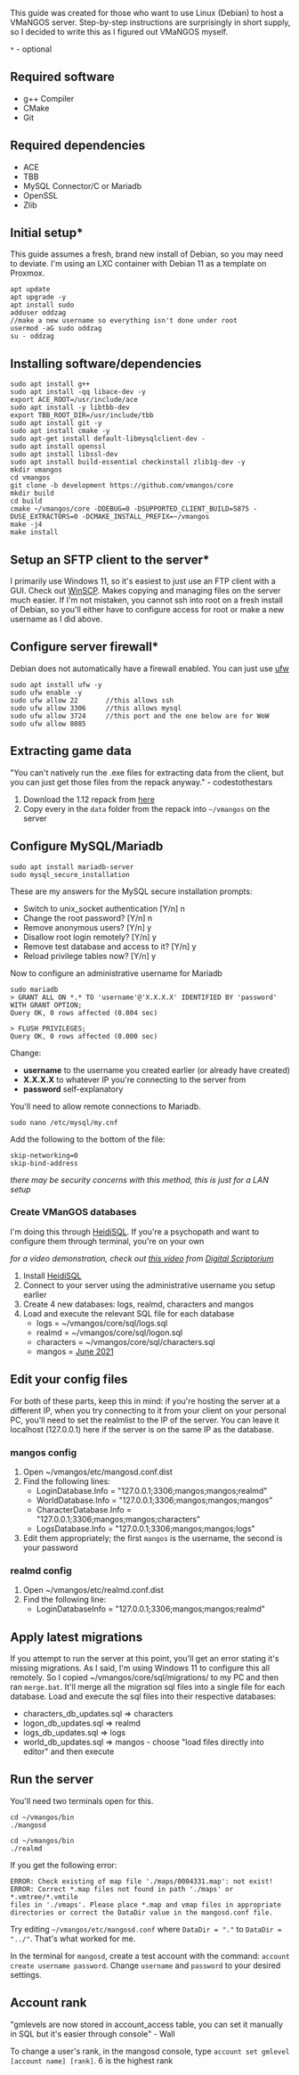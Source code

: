 This guide was created for those who want to use Linux (Debian) to host a VMaNGOS server. Step-by-step instructions are surprisingly in short supply, so I decided to write this as I figured out VMaNGOS myself.

`*` - optional

## Required software
* g++ Compiler
* CMake
* Git

## Required dependencies
* ACE
* TBB
* MySQL Connector/C or Mariadb
* OpenSSL
* Zlib

## Initial setup*
This guide assumes a fresh, brand new install of Debian, so you may need to deviate. I'm using an LXC container with Debian 11 as a template on Proxmox.

```
apt update
apt upgrade -y
apt install sudo
adduser oddzag
//make a new username so everything isn't done under root
usermod -aG sudo oddzag
su - oddzag

```

## Installing software/dependencies 
```
sudo apt install g++
sudo apt install -qq libace-dev -y
export ACE_ROOT=/usr/include/ace
sudo apt install -y libtbb-dev
export TBB_ROOT_DIR=/usr/include/tbb
sudo apt install git -y
sudo apt install cmake -y
sudo apt-get install default-libmysqlclient-dev -
sudo apt install openssl
sudo apt install libssl-dev
sudo apt install build-essential checkinstall zlib1g-dev -y
mkdir vmangos
cd vmangos
git clone -b development https://github.com/vmangos/core
mkdir build
cd build
cmake ~/vmangos/core -DDEBUG=0 -DSUPPORTED_CLIENT_BUILD=5875 -DUSE_EXTRACTORS=0 -DCMAKE_INSTALL_PREFIX=~/vmangos
make -j4
make install
```

## Setup an SFTP client to the server*
I primarily use Windows 11, so it's easiest to just use an FTP client with a GUI. Check out [WinSCP](https://winscp.net/eng/download.php). Makes copying and managing files on the server much easier. If I'm not mistaken, you cannot ssh into root on a fresh install of Debian, so you'll either have to configure access for root or make a new username as I did above.

## Configure server firewall*
Debian does not automatically have a firewall enabled. You can just use [ufw](https://wiki.debian.org/Uncomplicated%20Firewall%20%28ufw%29)
```
sudo apt install ufw -y
sudo ufw enable -y
sudo ufw allow 22       //this allows ssh
sudo ufw allow 3306     //this allows mysql
sudo ufw allow 3724     //this port and the one below are for WoW
sudo ufw allow 8085
```

## Extracting game data
"You can't natively run the .exe files for extracting data from the client, but you can just get those files from the repack anyway." - codestothestars
1. Download the 1.12 repack from [here](https://www.mediafire.com/?dwr3wcqx90f9xnm)
2. Copy every in the `data` folder from the repack into `~/vmangos` on the server

## Configure MySQL/Mariadb
```
sudo apt install mariadb-server
sudo mysql_secure_installation
```

These are my answers for the MySQL secure installation prompts:
* Switch to unix_socket authentication [Y/n] n
* Change the root password? [Y/n] n
* Remove anonymous users? [Y/n] y
* Disallow root login remotely? [Y/n] y
* Remove test database and access to it? [Y/n] y
* Reload privilege tables now? [Y/n] y

Now to configure an administrative username for Mariadb
```
sudo mariadb
> GRANT ALL ON *.* TO 'username'@'X.X.X.X' IDENTIFIED BY 'password' WITH GRANT OPTION;
Query OK, 0 rows affected (0.004 sec)

> FLUSH PRIVILEGES;
Query OK, 0 rows affected (0.000 sec)
```

Change:
* **username** to the username you created earlier (or already have created)
* **X.X.X.X** to whatever IP you're connecting to the server from
* **password** self-explanatory

You'll need to allow remote connections to Mariadb. 
```
sudo nano /etc/mysql/my.cnf
```
Add the following to the bottom of the file:
```
skip-networking=0
skip-bind-address
```
_there may be security concerns with this method, this is just for a LAN setup_

### Create VManGOS databases
I'm doing this through [HeidiSQL](https://www.heidisql.com/download.php?download=installer). If you're a psychopath and want to configure them through terminal, you're on your own

_for a video demonstration, check out [this video](https://www.youtube.com/watch?v=h3E3wwNN4qM&t=39m49s) from [Digital Scriptorium](https://www.youtube.com/@Digital-Scriptorium)_

1. Install [HeidiSQL](https://www.heidisql.com/download.php?download=installer)
2. Connect to your server using the administrative username you setup earlier
3. Create 4 new databases: logs, realmd, characters and mangos
4. Load and execute the relevant SQL file for each database
   * logs = ~/vmangos/core/sql/logs.sql
   * realmd = ~/vmangos/core/sql/logon.sql
   * characters = ~/vmangos/core/sql/characters.sql
   * mangos = [June 2021](https://github.com/brotalnia/database/raw/master/world_full_14_june_2021.7z)

## Edit your config files
For both of these parts, keep this in mind: if you're hosting the server at a different IP, when you try connecting to it from your client on your personal PC, you'll need to set the realmlist to the IP of the server. You can leave it localhost (127.0.0.1) here if the server is on the same IP as the database.

### mangos config
1. Open ~/vmangos/etc/mangosd.conf.dist
2. Find the following lines:
   * LoginDatabase.Info              = "127.0.0.1;3306;mangos;mangos;realmd"
   * WorldDatabase.Info              = "127.0.0.1;3306;mangos;mangos;mangos"
   * CharacterDatabase.Info          = "127.0.0.1;3306;mangos;mangos;characters"
   * LogsDatabase.Info               = "127.0.0.1;3306;mangos;mangos;logs"
3. Edit them appropriately; the first `mangos` is the username, the second is your password

### realmd config
1. Open ~/vmangos/etc/realmd.conf.dist
2. Find the following line:
   * LoginDatabaseInfo = "127.0.0.1;3306;mangos;mangos;realmd"

## Apply latest migrations
If you attempt to run the server at this point, you'll get an error stating it's missing migrations. As I said, I'm using Windows 11 to configure this all remotely. So I copied ~/vmangos/core/sql/migrations/ to my PC and then ran `merge.bat`. It'll merge all the migration sql files into a single file for each database. Load and execute the sql files into their respective databases: 
* characters_db_updates.sql => characters
* logon_db_updates.sql => realmd
* logs_db_updates.sql => logs
* world_db_updates.sql => mangos - choose "load files directly into editor" and then execute

## Run the server
You'll need two terminals open for this. 

```
cd ~/vmangos/bin
./mangosd
```

```
cd ~/vmangos/bin
./realmd
```
If you get the following error:
```
ERROR: Check existing of map file './maps/0004331.map': not exist!
ERROR: Correct *.map files not found in path './maps' or *.vmtree/*.vmtile
files in './vmaps'. Please place *.map and vmap files in appropriate directories or correct the DataDir value in the mangosd.conf file.
```

Try editing `~/vmangos/etc/mangosd.conf` where `DataDir = "."` to `DataDir = "../"`. That's what worked for me.

In the terminal for `mangosd`, create a test account with the command: `account create username password`. Change `username` and `password` to your desired settings.

## Account rank
"gmlevels are now stored in account_access table, you can set it manually in SQL but it's easier through console" - Wall

To change a user's rank, in the mangosd console, type `account set gmlevel [account name] [rank]`. 6 is the highest rank
